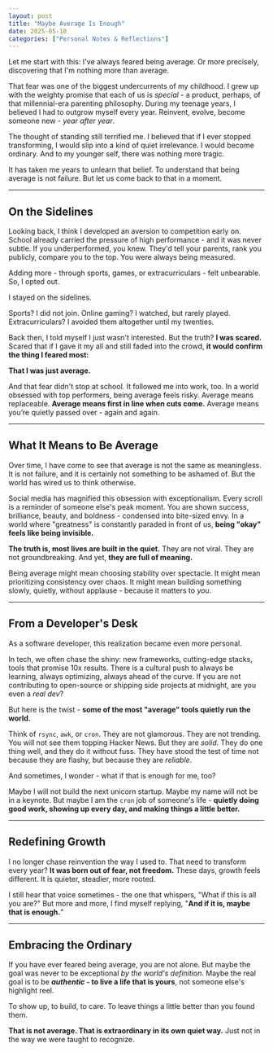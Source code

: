 ```yaml
---
layout: post
title: "Maybe Average Is Enough"
date: 2025-05-18
categories: ["Personal Notes & Reflections"]
---
```


Let me start with this: I've always feared being average. Or more precisely, discovering that I'm nothing more than average.

That fear was one of the biggest undercurrents of my childhood. I grew up with the weighty promise that each of us is _special_ - a product, perhaps, of that millennial-era parenting philosophy. During my teenage years, I believed I had to outgrow myself every year. Reinvent, evolve, become someone new - _year after year_.

The thought of standing still terrified me. I believed that if I ever stopped transforming, I would slip into a kind of quiet irrelevance. I would become ordinary. And to my younger self, there was nothing more tragic.

It has taken me years to unlearn that belief. To understand that being average is not failure. But let us come back to that in a moment.

---

## On the Sidelines

Looking back, I think I developed an aversion to competition early on. School already carried the pressure of high performance - and it was never subtle. If you underperformed, you knew. They'd tell your parents, rank you publicly, compare you to the top. You were always being measured.

Adding more - through sports, games, or extracurriculars - felt unbearable. So, I opted out.

I stayed on the sidelines.

Sports? I did not join. Online gaming? I watched, but rarely played. Extracurriculars? I avoided them altogether until my twenties.

Back then, I told myself I just wasn't interested. But the truth? **I was scared.** Scared that if I gave it my all and still faded into the crowd, **it would confirm the thing I feared most:**

**That I was just average.**

And that fear didn't stop at school. It followed me into work, too. In a world obsessed with top performers, being average feels risky. Average means replaceable. **Average means first in line when cuts come.** Average means you’re quietly passed over - again and again.

---

## What It Means to Be Average

Over time, I have come to see that average is not the same as meaningless. It is not failure, and it is certainly not something to be ashamed of. But the world has wired us to think otherwise.

Social media has magnified this obsession with exceptionalism. Every scroll is a reminder of someone else's peak moment. You are shown success, brilliance, beauty, and boldness - condensed into bite-sized envy. In a world where "greatness" is constantly paraded in front of us, **being "okay" feels like being invisible.**

**The truth is, most lives are built in the quiet.** They are not viral. They are not groundbreaking. And yet, **they are full of meaning.**

Being average might mean choosing stability over spectacle. It might mean prioritizing consistency over chaos. It might mean building something slowly, quietly, without applause - because it matters to _you_.

---

## From a Developer's Desk

As a software developer, this realization became even more personal.

In tech, we often chase the shiny: new frameworks, cutting-edge stacks, tools that promise 10x results. There is a cultural push to always be learning, always optimizing, always ahead of the curve. If you are not contributing to open-source or shipping side projects at midnight, are you even a _real dev_?

But here is the twist - **some of the most "average" tools quietly run the world.**

Think of `rsync`, `awk`, or `cron`. They are not glamorous. They are not trending. You will not see them topping Hacker News. But they are _solid_. They do one thing well, and they do it without fuss. They have stood the test of time not because they are flashy, but because they are _reliable_.

And sometimes, I wonder - what if that is enough for me, too?

Maybe I will not build the next unicorn startup. Maybe my name will not be in a keynote. But maybe I am the `cron` job of someone's life - **quietly doing good work, showing up every day, and making things a little better.**

---

## Redefining Growth

I no longer chase reinvention the way I used to. That need to transform every year? **It was born out of fear, not freedom.** These days, growth feels different. It is quieter, steadier, more rooted.

I still hear that voice sometimes - the one that whispers, "What if this is all you are?" But more and more, I find myself replying, "**And if it is, maybe that is enough.**"

---

## Embracing the Ordinary

If you have ever feared being average, you are not alone. But maybe the goal was never to be exceptional _by the world's definition_. Maybe the real goal is to be **_authentic_ - to live a life that is yours**, not someone else's highlight reel.

To show up, to build, to care. To leave things a little better than you found them.

**That is not average. That is extraordinary in its own quiet way.** Just not in the way we were taught to recognize.
